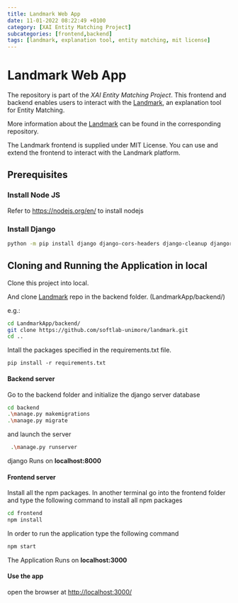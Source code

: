 ```yaml
---
title: Landmark Web App
date: 11-01-2022 08:22:49 +0100
category: [XAI Entity Matching Project]
subcategories: [frontend,backend]
tags: [landmark, explanation tool, entity matching, mit license]
---
```


# Landmark Web App

The repository is part of the _XAI Entity Matching Project_. This frontend and backend enables users to interact with the [Landmark](https://github.com/softlab-unimore/landmark), an explanation tool for Entity Matching.

More information about the [Landmark](https://github.com/softlab-unimore/landmark) can be found in the corresponding repository.

The Landmark frontend is supplied under MIT License. You can use and extend the frontend to interact with the Landmark platform.

## Prerequisites

### Install Node JS
Refer to https://nodejs.org/en/ to install nodejs
### Install Django

```bash
python -m pip install django django-cors-headers django-cleanup djangorestframework
```

## Cloning and Running the Application in local

Clone this project into local.


And clone [Landmark](https://github.com/softlab-unimore/landmark) 
repo in the backend folder. (LandmarkApp/backend/)

e.g.:
```bash
cd LandmarkApp/backend/
git clone https://github.com/softlab-unimore/landmark.git
cd ..
```

Intall the packages specified in the requirements.txt file.
```
pip install -r requirements.txt
```

#### Backend server
Go to the backend folder and initialize the django server database

```bash
cd backend
.\manage.py makemigrations
.\manage.py migrate
```

and launch the server

```bash
 .\manage.py runserver
```

django Runs on **localhost:8000**

#### Frontend server
Install all the npm packages.
In another terminal go into the frontend folder and type the following command to install all npm packages

```bash
cd frontend
npm install
```

In order to run the application type the following command

```bash
npm start
```

The Application Runs on **localhost:3000**




#### Use the app
open the browser at [http://localhost:3000/](http://localhost:3000/) 